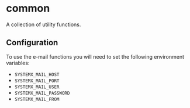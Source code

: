 # common

A collection of utility functions.

## Configuration

To use the e-mail functions you will need to set the following environment variables:

- `SYSTEMX_MAIL_HOST`
- `SYSTEMX_MAIL_PORT`
- `SYSTEMX_MAIL_USER`
- `SYSTEMX_MAIL_PASSWORD`
- `SYSTEMX_MAIL_FROM`
